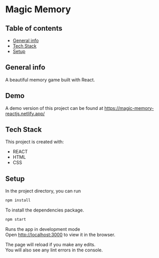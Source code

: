 # Magic Memory

## Table of contents

- [General info](#general-info)
- [Tech Stack](#tech-stack)
- [Setup](#setup)

## General info

A beautiful memory game built with React.

## Demo

A demo version of this project can be found at https://magic-memory-reactjs.netlify.app/

## Tech Stack

This project is created with:

- REACT
- HTML
- CSS

## Setup

In the project directory, you can run

```bash
npm install
```

To install the dependencies package.

```bash
npm start
```

Runs the app in development mode <br>
Open [http://localhost:3000](http://localhost:3000) to view it in the browser.

The page will reload if you make any edits.<br>
You will also see any lint errors in the console.
